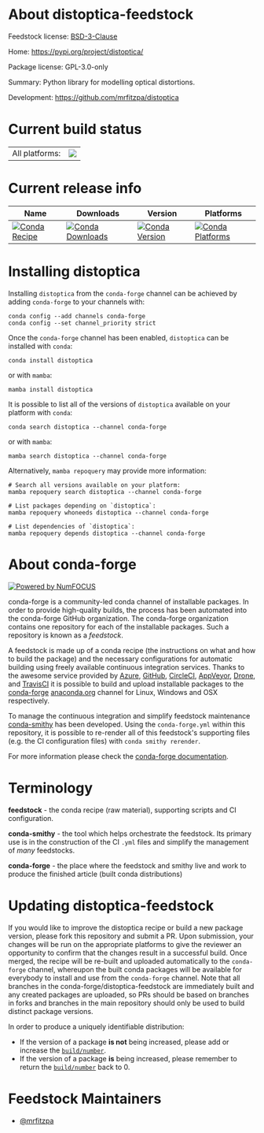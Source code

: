 About distoptica-feedstock
==========================

Feedstock license: [BSD-3-Clause](https://github.com/conda-forge/distoptica-feedstock/blob/main/LICENSE.txt)

Home: https://pypi.org/project/distoptica/

Package license: GPL-3.0-only

Summary: Python library for modelling optical distortions.

Development: https://github.com/mrfitzpa/distoptica

Current build status
====================


<table><tr><td>All platforms:</td>
    <td>
      <a href="https://dev.azure.com/conda-forge/feedstock-builds/_build/latest?definitionId=23564&branchName=main">
        <img src="https://dev.azure.com/conda-forge/feedstock-builds/_apis/build/status/distoptica-feedstock?branchName=main">
      </a>
    </td>
  </tr>
</table>

Current release info
====================

| Name | Downloads | Version | Platforms |
| --- | --- | --- | --- |
| [![Conda Recipe](https://img.shields.io/badge/recipe-distoptica-green.svg)](https://anaconda.org/conda-forge/distoptica) | [![Conda Downloads](https://img.shields.io/conda/dn/conda-forge/distoptica.svg)](https://anaconda.org/conda-forge/distoptica) | [![Conda Version](https://img.shields.io/conda/vn/conda-forge/distoptica.svg)](https://anaconda.org/conda-forge/distoptica) | [![Conda Platforms](https://img.shields.io/conda/pn/conda-forge/distoptica.svg)](https://anaconda.org/conda-forge/distoptica) |

Installing distoptica
=====================

Installing `distoptica` from the `conda-forge` channel can be achieved by adding `conda-forge` to your channels with:

```
conda config --add channels conda-forge
conda config --set channel_priority strict
```

Once the `conda-forge` channel has been enabled, `distoptica` can be installed with `conda`:

```
conda install distoptica
```

or with `mamba`:

```
mamba install distoptica
```

It is possible to list all of the versions of `distoptica` available on your platform with `conda`:

```
conda search distoptica --channel conda-forge
```

or with `mamba`:

```
mamba search distoptica --channel conda-forge
```

Alternatively, `mamba repoquery` may provide more information:

```
# Search all versions available on your platform:
mamba repoquery search distoptica --channel conda-forge

# List packages depending on `distoptica`:
mamba repoquery whoneeds distoptica --channel conda-forge

# List dependencies of `distoptica`:
mamba repoquery depends distoptica --channel conda-forge
```


About conda-forge
=================

[![Powered by
NumFOCUS](https://img.shields.io/badge/powered%20by-NumFOCUS-orange.svg?style=flat&colorA=E1523D&colorB=007D8A)](https://numfocus.org)

conda-forge is a community-led conda channel of installable packages.
In order to provide high-quality builds, the process has been automated into the
conda-forge GitHub organization. The conda-forge organization contains one repository
for each of the installable packages. Such a repository is known as a *feedstock*.

A feedstock is made up of a conda recipe (the instructions on what and how to build
the package) and the necessary configurations for automatic building using freely
available continuous integration services. Thanks to the awesome service provided by
[Azure](https://azure.microsoft.com/en-us/services/devops/), [GitHub](https://github.com/),
[CircleCI](https://circleci.com/), [AppVeyor](https://www.appveyor.com/),
[Drone](https://cloud.drone.io/welcome), and [TravisCI](https://travis-ci.com/)
it is possible to build and upload installable packages to the
[conda-forge](https://anaconda.org/conda-forge) [anaconda.org](https://anaconda.org/)
channel for Linux, Windows and OSX respectively.

To manage the continuous integration and simplify feedstock maintenance
[conda-smithy](https://github.com/conda-forge/conda-smithy) has been developed.
Using the ``conda-forge.yml`` within this repository, it is possible to re-render all of
this feedstock's supporting files (e.g. the CI configuration files) with ``conda smithy rerender``.

For more information please check the [conda-forge documentation](https://conda-forge.org/docs/).

Terminology
===========

**feedstock** - the conda recipe (raw material), supporting scripts and CI configuration.

**conda-smithy** - the tool which helps orchestrate the feedstock.
                   Its primary use is in the construction of the CI ``.yml`` files
                   and simplify the management of *many* feedstocks.

**conda-forge** - the place where the feedstock and smithy live and work to
                  produce the finished article (built conda distributions)


Updating distoptica-feedstock
=============================

If you would like to improve the distoptica recipe or build a new
package version, please fork this repository and submit a PR. Upon submission,
your changes will be run on the appropriate platforms to give the reviewer an
opportunity to confirm that the changes result in a successful build. Once
merged, the recipe will be re-built and uploaded automatically to the
`conda-forge` channel, whereupon the built conda packages will be available for
everybody to install and use from the `conda-forge` channel.
Note that all branches in the conda-forge/distoptica-feedstock are
immediately built and any created packages are uploaded, so PRs should be based
on branches in forks and branches in the main repository should only be used to
build distinct package versions.

In order to produce a uniquely identifiable distribution:
 * If the version of a package **is not** being increased, please add or increase
   the [``build/number``](https://docs.conda.io/projects/conda-build/en/latest/resources/define-metadata.html#build-number-and-string).
 * If the version of a package **is** being increased, please remember to return
   the [``build/number``](https://docs.conda.io/projects/conda-build/en/latest/resources/define-metadata.html#build-number-and-string)
   back to 0.

Feedstock Maintainers
=====================

* [@mrfitzpa](https://github.com/mrfitzpa/)

